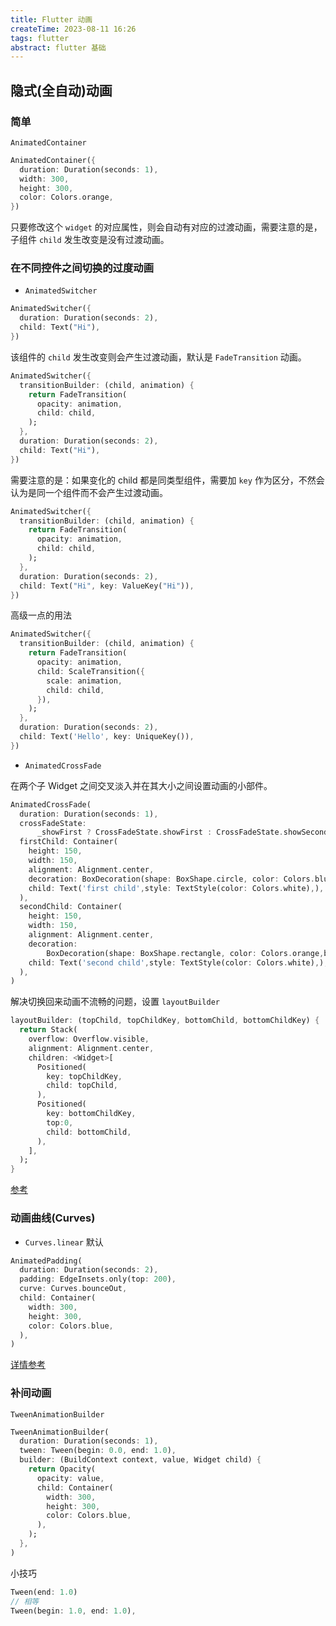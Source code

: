 ```yaml
---
title: Flutter 动画
createTime: 2023-08-11 16:26
tags: flutter
abstract: flutter 基础
---
```


## 隐式(全自动)动画

### 简单

`AnimatedContainer`

```dart
AnimatedContainer({
  duration: Duration(seconds: 1),
  width: 300,
  height: 300,
  color: Colors.orange,
})
```

只要修改这个 `widget` 的对应属性，则会自动有对应的过渡动画，需要注意的是，子组件 `child` 发生改变是没有过渡动画。

### 在不同控件之间切换的过度动画

- `AnimatedSwitcher`

```dart
AnimatedSwitcher({
  duration: Duration(seconds: 2),
  child: Text("Hi"),
})
```

该组件的 `child` 发生改变则会产生过渡动画，默认是 `FadeTransition` 动画。

```dart
AnimatedSwitcher({
  transitionBuilder: (child, animation) {
    return FadeTransition(
      opacity: animation,
      child: child,
    );
  },
  duration: Duration(seconds: 2),
  child: Text("Hi"),
})
```

需要注意的是：如果变化的 child 都是同类型组件，需要加 `key` 作为区分，不然会认为是同一个组件而不会产生过渡动画。

```dart
AnimatedSwitcher({
  transitionBuilder: (child, animation) {
    return FadeTransition(
      opacity: animation,
      child: child,
    );
  },
  duration: Duration(seconds: 2),
  child: Text("Hi", key: ValueKey("Hi")),
})
```

高级一点的用法

```dart
AnimatedSwitcher({
  transitionBuilder: (child, animation) {
    return FadeTransition(
      opacity: animation,
      child: ScaleTransition({
        scale: animation,
        child: child,
      }),
    );
  },
  duration: Duration(seconds: 2),
  child: Text('Hello', key: UniqueKey()),
})
```

- `AnimatedCrossFade`

在两个子 Widget 之间交叉淡入并在其大小之间设置动画的小部件。

```dart
AnimatedCrossFade(
  duration: Duration(seconds: 1),
  crossFadeState:
      _showFirst ? CrossFadeState.showFirst : CrossFadeState.showSecond,
  firstChild: Container(
    height: 150,
    width: 150,
    alignment: Alignment.center,
    decoration: BoxDecoration(shape: BoxShape.circle, color: Colors.blue),
    child: Text('first child',style: TextStyle(color: Colors.white),),
  ),
  secondChild: Container(
    height: 150,
    width: 150,
    alignment: Alignment.center,
    decoration:
        BoxDecoration(shape: BoxShape.rectangle, color: Colors.orange,borderRadius:BorderRadius.circular(20)),
    child: Text('second child',style: TextStyle(color: Colors.white),),
  ),
)
```

解决切换回来动画不流畅的问题，设置 `layoutBuilder`

```dart
layoutBuilder: (topChild, topChildKey, bottomChild, bottomChildKey) {
  return Stack(
    overflow: Overflow.visible,
    alignment: Alignment.center,
    children: <Widget>[
      Positioned(
        key: topChildKey,
        child: topChild,
      ),
      Positioned(
        key: bottomChildKey,
        top:0,
        child: bottomChild,
      ),
    ],
  );
}
```

[参考](https://blog.csdn.net/qq_23756803/article/details/106536277)

### 动画曲线(Curves)

- `Curves.linear` 默认

```dart
AnimatedPadding(
  duration: Duration(seconds: 2),
  padding: EdgeInsets.only(top: 200),
  curve: Curves.bounceOut,
  child: Container(
    width: 300,
    height: 300,
    color: Colors.blue,
  ),
)
```

[详情参考](https://api.flutter.dev/flutter/animation/Curves-class.html)

### 补间动画

`TweenAnimationBuilder`

```dart
TweenAnimationBuilder(
  duration: Duration(seconds: 1),
  tween: Tween(begin: 0.0, end: 1.0),
  builder: (BuildContext context, value, Widget child) {
    return Opacity(
      opacity: value,
      child: Container(
        width: 300,
        height: 300,
        color: Colors.blue,
      ),
    );
  },
)
```

小技巧

```dart
Tween(end: 1.0)
// 相等
Tween(begin: 1.0, end: 1.0),
```
